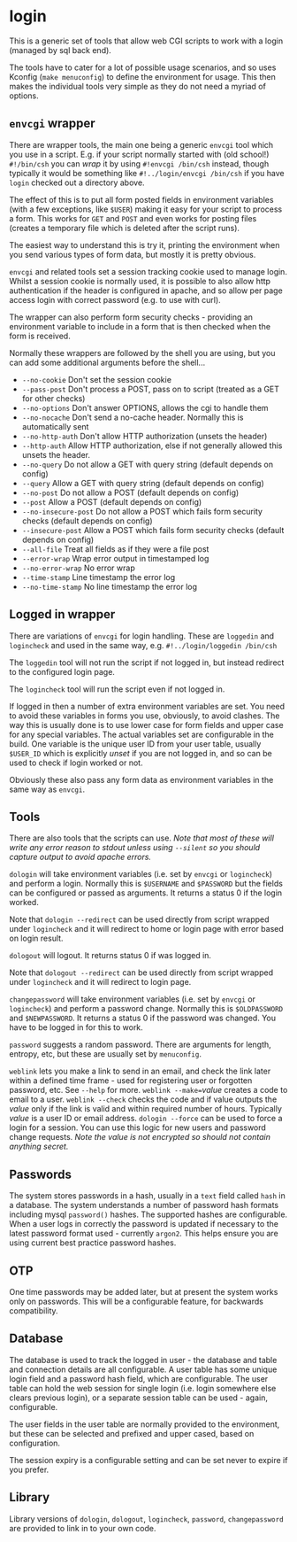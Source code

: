 # login

This is a generic set of tools that allow web CGI scripts to work with a login (managed by sql back end).

The tools have to cater for a lot of possible usage scenarios, and so uses Kconfig (`make menuconfig`) to define the environment for usage. This then makes the individual tools very simple as they do not need a myriad of options.

## `envcgi` wrapper

There are wrapper tools, the main one being a generic `envcgi` tool which you use in a script. E.g. if your script normally started with (old school!) `#!/bin/csh` you can *wrap* it by using `#!envcgi /bin/csh` instead, though typically it would be something like `#!../login/envcgi /bin/csh` if you have `login` checked out a directory above.

The effect of this is to put all form posted fields in environment variables (with a few exceptions, like `$USER`) making it easy for your script to process a form. This works for `GET` and `POST` and even works for posting files (creates a temporary file which is deleted after the script runs).

The easiest way to understand this is try it, printing the environment when you send various types of form data, but mostly it is pretty obvious.

`envcgi` and related tools set a session tracking cookie used to manage login. Whilst a session cookie is normally used, it is possible to also allow http authentication if the header is configured in apache, and so allow per page access login with correct password (e.g. to use with curl).

The wrapper can also perform form security checks - providing an environment variable to include in a form that is then checked when the form is received.

Normally these wrappers are followed by the shell you are using, but you can add some additional arguments before the shell...

- `--no-cookie`		Don't set the session cookie
- `--pass-post`		Don't process a POST, pass on to script (treated as a GET for other checks)
- `--no-options`	Don't answer OPTIONS, allows the cgi to handle them
- `--no-nocache`	Don't send a no-cache header. Normally this is automatically sent
- `--no-http-auth`	Don't allow HTTP authorization (unsets the header)
- `--http-auth`		Allow HTTP authorization, else if not generally allowed this unsets the header.
- `--no-query`		Do not allow a GET with query string (default depends on config)
- `--query`		Allow a GET with query string (default depends on config)
- `--no-post`		Do not allow a POST (default depends on config)
- `--post`		Allow a POST (default depends on config)
- `--no-insecure-post`	Do not allow a POST which fails form security checks (default depends on config)
- `--insecure-post`	Allow a POST which fails form security checks (default depends on config)
- `--all-file`		Treat all fields as if they were a file post
- `--error-wrap`	Wrap error output in timestamped log
- `--no-error-wrap`	No error wrap
- `--time-stamp`	Line timestamp the error log
- `--no-time-stamp`	No line timestamp the error log

## Logged in wrapper

There are variations of `envcgi` for login handling. These are `loggedin` and `logincheck` and used in the same way, e.g. `#!../login/loggedin /bin/csh`

The `loggedin` tool will not run the script if not logged in, but instead redirect to the configured login page.

The `logincheck` tool will run the script even if not logged in.

If logged in then a number of extra environment variables are set. You need to avoid these variables in forms you use, obviously, to avoid clashes. The way this is usually done is to use lower case for form fields and upper case for any special variables. The actual variables set are configurable in the build. One variable is the unique user ID from your user table, usually `$USER_ID` which is explicitly *unset* if you are not logged in, and so can be used to check if login worked or not.

Obviously these also pass any form data as environment variables in the same way as `envcgi`.

## Tools

There are also tools that the scripts can use. *Note that most of these will write any error reason to stdout unless using `--silent` so you should capture output to avoid apache errors.*

`dologin` will take environment variables (i.e. set by `envcgi` or `logincheck`) and perform a login. Normally this is `$USERNAME` and `$PASSWORD` but the fields can be configured or passed as arguments. It returns a status 0 if the login worked.

Note that `dologin --redirect` can be used directly from script wrapped under `logincheck` and it will redirect to home or login page with error based on login result.

`dologout` will logout. It returns status 0 if was logged in.

Note that `dologout --redirect` can be used directly from script wrapped under `logincheck` and it will redirect to login page.

`changepassword` will take environment variables (i.e. set by `envcgi` or `logincheck`) and perform a password change. Normally this is `$OLDPASSWORD` and `$NEWPASSWORD`. It returns a status 0 if the password was changed. You have to be logged in for this to work.

`password` suggests a random password. There are arguments for length, entropy, etc, but these are usually set by `menuconfig`.

`weblink` lets you make a link to send in an email, and check the link later within a defined time frame - used for registering user or forgotten password, etc. See `--help` for more. `weblink --make=`*value* creates a code to email to a user. `weblink --check` checks the code and if value outputs the *value* only if the link is valid and within required number of hours. Typically *value* is a user ID or email address. `dologin --force` can be used to force a login for a session. You can use this logic for new users and password change requests. *Note the value is not encrypted so should not contain anything secret.*

## Passwords

The system stores passwords in a hash, usually in a `text` field called `hash` in a database. The system understands a number of password hash formats including mysql `password()` hashes. The supported hashes are configurable. When a user logs in correctly the password is updated if necessary to the latest password format used - currently `argon2`. This helps ensure you are using current best practice password hashes.

## OTP

One time passwords may be added later, but at present the system works only on passwords. This will be a configurable feature, for backwards compatibility.

## Database

The database is used to track the logged in user - the database and table and connection details are all configurable. A user table has some unique login field and a password hash field, which are configurable. The user table can hold the web session for single login (i.e. login somewhere else clears previous login), or a separate session table can be used - again, configurable.

The user fields in the user table are normally provided to the environment, but these can be selected and prefixed and upper cased, based on configuration.

The session expiry is a configurable setting and can be set never to expire if you prefer.

## Library

Library versions of `dologin`, `dologout`, `logincheck`, `password`, `changepassword` are provided to link in to your own code.
